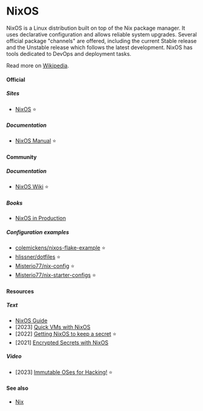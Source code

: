 # NixOS

NixOS is a Linux distribution built on top of the Nix package manager. It uses declarative configuration and allows reliable system upgrades. Several official package "channels" are offered, including the current Stable release and the Unstable release which follows the latest development. NixOS has tools dedicated to DevOps and deployment tasks.

Read more on [Wikipedia](https://en.wikipedia.org/wiki/NixOS).

#### Official

##### Sites
- [NixOS](https://nixos.org) ⭐

##### Documentation
- [NixOS Manual](https://nixos.org/manual/nixos/stable) ⭐

#### Community

##### Documentation
- [NixOS Wiki](https://nixos.wiki) ⭐

##### Books
- [NixOS in Production](https://leanpub.com/nixos-in-production)

##### Configuration examples
- [colemickens/nixos-flake-example](https://github.com/colemickens/nixos-flake-example) ⭐
- [hlissner/dotfiles](https://github.com/hlissner/dotfiles) ⭐
- [Misterio77/nix-config](https://github.com/Misterio77/nix-config) ⭐
- [Misterio77/nix-starter-configs](https://github.com/Misterio77/nix-starter-configs) ⭐

#### Resources

##### Text
- [NixOS Guide](https://github.com/mikeroyal/NixOS-Guide)
- [2023] [Quick VMs with NixOS](https://galowicz.de/2023/03/13/quick-vms-with-nixos)
- [2022] [Getting NixOS to keep a secret](https://bmcgee.ie/posts/2022/11/getting-nixos-to-keep-a-secret) ⭐
- [2021] [Encrypted Secrets with NixOS](https://xeiaso.net/blog/nixos-encrypted-secrets-2021-01-20)

##### Video
- [2023] [Immutable OSes for Hacking!](https://www.youtube.com/watch?v=hDJ0OsxWLb8) ⭐

#### See also
- [Nix](nix.md)
